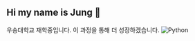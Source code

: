## Hi my name is Jung 👋 

우송대학교 재학중입니다.
이 과정을 통해 더 성장하겠습니다. ![Python](https://img.shields.io/badge/python-#003DFF?style=for-the-badge&logo=python&logoColor=ffdd54)
